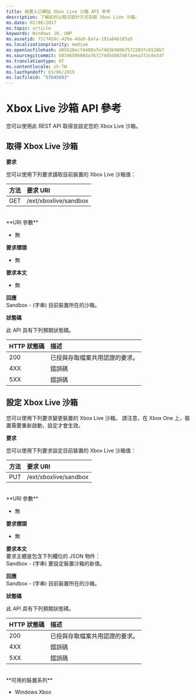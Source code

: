 ```yaml
---
title: 裝置入口網站 Xbox Live 沙箱 API 參考
description: 了解如何以程式設計方式存取 Xbox Live 沙箱。
ms.date: 02/08/2017
ms.topic: article
keywords: Windows 10, UWP
ms.assetid: 72c7459c-420a-4da9-8afa-191a846185a5
ms.localizationpriority: medium
ms.openlocfilehash: d05528ecf4408a7e7483b909b75722037c6528b7
ms.sourcegitcommit: b034650b684a767274d5d88746faeea373c8e34f
ms.translationtype: HT
ms.contentlocale: zh-TW
ms.lasthandoff: 03/06/2019
ms.locfileid: "57645693"
---
```

# <a name="xbox-live-sandbox-api-reference"></a>Xbox Live 沙箱 API 參考   
您可以使用此 REST API 取得並設定您的 Xbox Live 沙箱。

## <a name="get-the-xbox-live-sandbox"></a>取得 Xbox Live 沙箱

**要求**

您可以使用下列要求讀取目前裝置的 Xbox Live 沙箱值：

方法      | 要求 URI
:------     | :-----
GET | /ext/xboxlive/sandbox
<br />
**URI 參數**

- 無

**要求標頭**

- 無

**要求本文**

- 無

**回應**   
Sandbox - (字串) 目前裝置所在的沙箱。   

**狀態碼**

此 API 具有下列預期狀態碼。

HTTP 狀態碼      | 描述
:------     | :-----
200 | 已授與存取檔案共用認證的要求。
4XX | 錯誤碼
5XX | 錯誤碼

## <a name="set-the-xbox-live-sandbox"></a>設定 Xbox Live 沙箱
您可以使用下列要求變更裝置的 Xbox Live 沙箱。 請注意，在 Xbox One 上，裝置需要重新啟動，設定才會生效。

**要求**

您可以使用下列要求設定目前裝置的 Xbox Live 沙箱值：

方法      | 要求 URI
:------     | :-----
PUT | /ext/xboxlive/sandbox
<br />
**URI 參數**

- 無

**要求標頭**

- 無

**要求本文**   
要求主體是包含下列欄位的 JSON 物件：   
Sandbox - (字串) 要設定裝置沙箱的新值。

**回應**   
Sandbox - (字串) 目前裝置所在的沙箱。   

**狀態碼**

此 API 具有下列預期狀態碼。

HTTP 狀態碼      | 描述
:------     | :-----
200 | 已授與存取檔案共用認證的要求。
4XX | 錯誤碼
5XX | 錯誤碼

<br />
**可用的裝置系列**

* Windows Xbox


